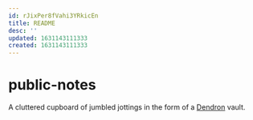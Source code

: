 ```yaml
---
id: rJixPer8fVahi3YRkicEn
title: README
desc: ''
updated: 1631143111333
created: 1631143111333
---
```

# public-notes

A cluttered cupboard of jumbled jottings in the form of a [Dendron](https://www.dendron.so/) vault.
